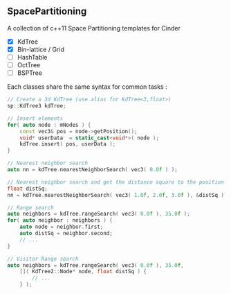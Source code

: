 ## SpacePartitioning
A collection of c++11 Space Partitioning templates for Cinder

- [x] KdTree
- [x] Bin-lattice / Grid
- [ ] HashTable
- [ ] OctTree
- [ ] BSPTree

Each classes share the same syntax for common tasks :

```c++
// Create a 3d KdTree (use alias for KdTree<3,float>)
sp::KdTree3 kdTree; 

// Insert elements
for( auto node : mNodes ) {
	const vec3& pos = node->getPosition();
	void* userData 	= static_cast<void*>( node );
	kdTree.insert( pos, userData );
}

// Nearest neighbor search
auto nn = kdTree.nearestNeighborSearch( vec3( 0.0f ) );

// Nearest neighbor search and get the distance square to the position
float distSq;
nn = kdTree.nearestNeighborSearch( vec3( 1.0f, 2.0f, 3.0f ), &distSq );

// Range search
auto neighbors = kdTree.rangeSearch( vec3( 0.0f ), 35.0f );
for( auto neighbor : neighbors ) {
	auto node = neighbor.first;
	auto distSq = neighbor.second;
	// ...
}

// Visitor Range search
auto neighbors = kdTree.rangeSearch( vec3( 0.0f ), 35.0f, 
	[]( KdTree2::Node* node, float distSq ) {
		// ...
	} );

```
